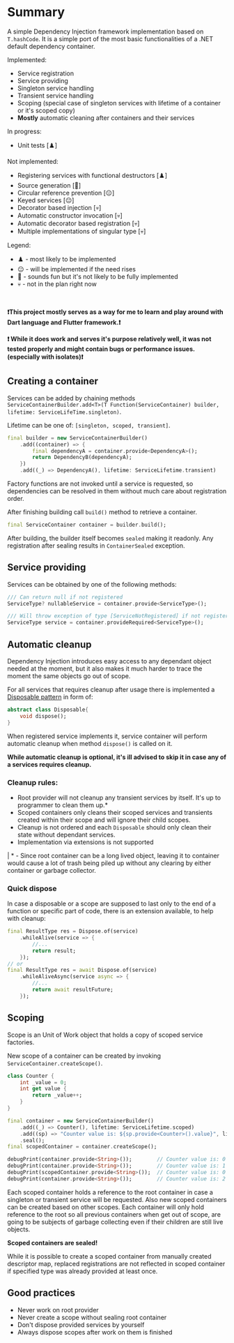 # Summary
A simple Dependency Injection framework implementation based on `T.hashCode`. It is a simple port of the most basic functionalities of a .NET default dependency container.

Implemented:
- Service registration
- Service providing
- Singleton service handling
- Transient service handling
- Scoping (special case of singleton services with lifetime of a container or it's scoped copy)
- **Mostly** automatic cleaning after containers and their services

In progress:
- Unit tests [♟️]

Not implemented:
- Registering services with functional destructors [♟️]
- Source generation [👾]
- Circular reference prevention [😐]
- Keyed services [😐]
- Decorator based injection [💀]
- Automatic constructor invocation [💀]
- Automatic decorator based registration [💀]
- Multiple implementations of singular type [💀]

Legend:
- ♟️ - most likely to be implemented
- 😐 - will be implemented if the need rises
- 👾 - sounds fun but it's not likely to be fully implemented
- 💀 - not in the plan right now

<br>

**❗This project mostly serves as a way for me to learn and play around with Dart language and Flutter framework.❗**

**❗ While it does work and serves it's purpose relatively well, it was not tested properly and might contain bugs or performance issues. (especially with isolates)❗**

## Creating a container 
Services can be added by chaining methods `ServiceContainerBuilder.add<T>(T Function(ServiceContainer) builder, lifetime: ServiceLifeTime.singleton)`. 

Lifetime can be one of: `[singleton, scoped, transient]`.
```dart
final builder = new ServiceContainerBuilder()
    .add((container) => {
        final dependencyA = container.provide<DependencyA>();
        return DependencyB(dependencyA);
    })
    .add((_) => DependencyA(), lifetime: ServiceLifetime.transient)
```
Factory functions are not invoked until a service is requested, so dependencies can be resolved in them without much care about registration order.

After finishing building call `build()` method to retrieve a container.

```dart
final ServiceContainer container = builder.build();
```

After building, the builder itself becomes `sealed` making it readonly. Any registration after sealing results in `ContainerSealed` exception.

## Service providing
Services can be obtained by one of the following methods:

```dart
/// Can return null if not registered
ServiceType? nullableService = container.provide<ServiceType>();

/// Will throw exception of type [ServiceNotRegistered] if not registered
ServiceType service = container.provideRequired<ServiceType>();
```

## Automatic cleanup
Dependency Injection introduces easy access to any dependant object needed at the moment, but it also makes it much harder to trace the moment the same objects go out of scope.

For all services that requires cleanup after usage there is implemented a [Disposable pattern](https://en.wikipedia.org/wiki/Dispose_pattern) in form of:
```dart
abstract class Disposable{
    void dispose();
}
```
When registered service implements it, service container will perform automatic cleanup when method `dispose()` is called on it.

**While automatic cleanup is optional, it's ill advised to skip it in case any of a services requires cleanup.**

### Cleanup rules:
- Root provider will not cleanup any transient services by itself. It's up to programmer to clean them up.*
- Scoped containers only cleans their scoped services and transients created within their scope and will ignore their child scopes.
- Cleanup is not ordered and each `Disposable` should only clean their state without dependant services.
- Implementation via extensions is not supported

| * - Since root container can be a long lived object, leaving it to container would cause a lot of trash being piled up without any clearing by either container or garbage collector.

### Quick dispose
In case a disposable or a scope are supposed to last only to the end of a function or specific part of code, there is an extension available, to help with cleanup:
```dart
final ResultType res = Dispose.of(service)
    .whileAlive(service => {
        //...
        return result;
    });
// or
final ResultType res = await Dispose.of(service)
    .whileAliveAsync(service async => {
        //...
        return await resultFuture;
    });
```
## Scoping
Scope is an Unit of Work object that holds a copy of scoped service factories.

New scope of a container can be created by invoking `ServiceContainer.createScope()`.
```dart
class Counter {
    int _value = 0;
    int get value {
        return _value++;
    }
}

final container = new ServiceContainerBuilder()
    .add((_) => Counter(), lifetime: ServiceLifetime.scoped)
    .add((sp) => "Counter value is: ${sp.provide<Counter>().value}", lifetime: ServiceLifetime.transient)
    .seal();
final scopedContainer = container.createScope();

debugPrint(container.provide<String>());        // Counter value is: 0
debugPrint(container.provide<String>());        // Counter value is: 1
debugPrint(scopedContainer.provide<String>());  // Counter value is: 0
debugPrint(container.provide<String>());        // Counter value is: 2

```
Each scoped container holds a reference to the root container in case a singleton or transient service will be requested. Also new scoped containers can be created based on other scopes. Each container will only hold reference to the root so all previous containers when get out of scope, are going to be subjects of garbage collecting even if their children are still live objects.

**Scoped containers are sealed!**

While it is possible to create a scoped container from manually created descriptor map, replaced registrations are not reflected in scoped container if specified type was already provided at least once.

## Good practices
- Never work on root provider
- Never create a scope without sealing root container
- Don't dispose provided services by yourself
- Always dispose scopes after work on them is finished
